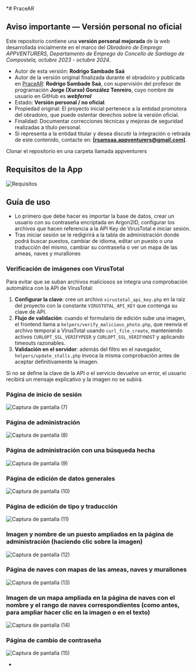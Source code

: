 *# PraceAR

## Aviso importante — Versión personal no oficial
Este repositorio contiene una **versión personal mejorada** de la web desarrollada inicialmente en el marco del *Obradoiro de Emprego APPVENTURERS, Departamento de Emprego do Concello de Santiago de Compostela, octubre 2023 - octubre 2024*.  
- Autor de esta versión: **Rodrigo Sambade Saá**
- Autor de la versión original finalizada durante el obradoiro y publicada en [PraceAR](https://pracear.com): **Rodrigo Sambade Saá**, con supervisión del profesor de programación **Jorge (Xurxo) González Tenreiro**, cuyo nombre de usuario en GitHub es **_webferrol_**
- Estado: **Versión personal / no oficial**.  
- Propiedad original: El proyecto inicial pertenece a la entidad promotora del obradoiro, que puede ostentar derechos sobre la versión oficial.  
- Finalidad: Documentar correcciones técnicas y mejoras de seguridad realizadas a título personal.  
- Si representa a la entidad titular y desea discutir la integración o retirada de este contenido, contacte en: **[rsamsaa.appventurers@gmail.com]**.  

Clonar el repositorio en una carpeta llamada appventurers

## Requisitos de la App

![Requisitos](https://github.com/user-attachments/assets/2ba5d275-9420-436a-bc1a-619ddfcd072d)

## Guía de uso

- Lo primero que debe hacer es importar la base de datos, crear un usuario con su contraseña encriptada en Argon2ID, configurar los archivos que hacen referencia a la API Key de VirusTotal e iniciar sesión.
- Tras iniciar sesión se le redigirirá a la tabla de administración donde podrá buscar puestos, cambiar de idioma, editar un puesto o una traducción del mismo, cambiar su contraseña o ver un mapa de las ameas, naves y murallones

### Verificación de imágenes con VirusTotal

Para evitar que se suban archivos maliciosos se integra una comprobación automática con la API de VirusTotal:

1. **Configurar la clave**: cree un archivo `virustotal_api_key.php` en la raíz del proyecto con la constante `VIRUSTOTAL_API_KEY` que contenga su clave de API.
2. **Flujo de validación**: cuando el formulario de edición sube una imagen, el frontend llama a `helpers/verify_malicious_photo.php`, que reenvía el archivo temporal a VirusTotal usando `curl_file_create`, manteniendo activos `CURLOPT_SSL_VERIFYPEER` y `CURLOPT_SSL_VERIFYHOST` y aplicando timeouts razonables.
4. **Validación en el servidor**: además del filtro en el navegador, `helpers/update_stalls.php` invoca la misma comprobación antes de aceptar definitivamente la imagen.

Si no se define la clave de la API o el servicio devuelve un error, el usuario recibirá un mensaje explicativo y la imagen no se subirá.


### Página de inicio de sesión
![Captura de pantalla (7)](https://github.com/user-attachments/assets/f28819db-32a8-478c-845b-8734242db901)


### Página de administración
![Captura de pantalla (8)](https://github.com/user-attachments/assets/7ce0f84c-870e-4f23-aea1-d8749267e46e)


### Página de administración con una búsqueda hecha
![Captura de pantalla (9)](https://github.com/user-attachments/assets/c95b6b92-91b6-4a4e-90bc-def0e3945bab)


### Página de edición de datos generales
![Captura de pantalla (10)](https://github.com/user-attachments/assets/027a3c50-3d5c-40fa-9771-a1031352edc8)


### Página de edición de tipo y traducción
![Captura de pantalla (11)](https://github.com/user-attachments/assets/f361824b-7f2e-4edd-ac89-fe455f27b84b)

### Imagen y nombre de un puesto ampliados en la página de administración (haciendo clic sobre la imagen)
![Captura de pantalla (12)](https://github.com/user-attachments/assets/b01259cd-21c2-4531-b58e-c97a89e6094e)


### Página de naves con mapas de las ameas, naves y murallones
![Captura de pantalla (13)](https://github.com/user-attachments/assets/85d2eaef-dd51-4808-a089-963a2096c229)


### Imagen de un mapa ampliada en la página de naves con el nombre y el rango de naves correspondientes (como antes, para ampliar hacer clic en la imagen o en el texto)
![Captura de pantalla (14)](https://github.com/user-attachments/assets/6464bdb6-fc6a-43c0-b171-190721d03445)


### Página de cambio de contraseña
![Captura de pantalla (15)](https://github.com/user-attachments/assets/f4e8ad4e-3371-43c4-9388-6c2e26883e01)


*